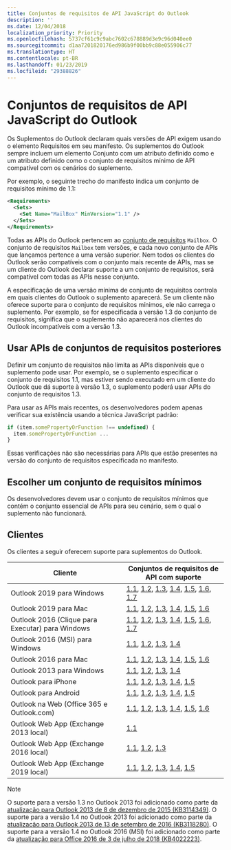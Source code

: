 ```yaml
---
title: Conjuntos de requisitos de API JavaScript do Outlook
description: ''
ms.date: 12/04/2018
localization_priority: Priority
ms.openlocfilehash: 5737cf61c9c9abc7602c678889d3e9c96d040ee0
ms.sourcegitcommit: d1aa7201820176ed986b9f00bb9c88e055906c77
ms.translationtype: HT
ms.contentlocale: pt-BR
ms.lasthandoff: 01/23/2019
ms.locfileid: "29388826"
---
```

# <a name="outlook-javascript-api-requirement-sets"></a>Conjuntos de requisitos de API JavaScript do Outlook

Os Suplementos do Outlook declaram quais versões de API exigem usando o elemento Requisitos em seu manifesto. Os suplementos do Outlook sempre incluem um elemento Conjunto com um atributo  definido como  e um atributo  definido como o conjunto de requisitos mínimo de API compatível com os cenários do suplemento.

Por exemplo, o seguinte trecho do manifesto indica um conjunto de requisitos mínimo de 1.1:

```xml
<Requirements>
  <Sets>
    <Set Name="MailBox" MinVersion="1.1" />
  </Sets>
</Requirements>
```

Todas as APIs do Outlook pertencem ao [conjunto de requisitos](https://docs.microsoft.com/office/dev/add-ins/develop/specify-office-hosts-and-api-requirements) `Mailbox`. O conjunto de requisitos `Mailbox` tem versões, e cada novo conjunto de APIs que lançamos pertence a uma versão superior. Nem todos os clientes do Outlook serão compatíveis com o conjunto mais recente de APIs, mas se um cliente do Outlook declarar suporte a um conjunto de requisitos, será compatível com todas as APIs nesse conjunto.

A especificação de uma versão mínima de conjunto de requisitos controla em quais clientes do Outlook o suplemento aparecerá. Se um cliente não oferece suporte para o conjunto de requisitos mínimos, ele não carrega o suplemento. Por exemplo, se for especificada a versão 1.3 do conjunto de requisitos, significa que o suplemento não aparecerá nos clientes do Outlook incompatíveis com a versão 1.3.

## <a name="using-apis-from-later-requirement-sets"></a>Usar APIs de conjuntos de requisitos posteriores

Definir um conjunto de requisitos não limita as APIs disponíveis que o suplemento pode usar. Por exemplo, se o suplemento especificar o conjunto de requisitos 1.1, mas estiver sendo executado em um cliente do Outlook que dá suporte à versão 1.3, o suplemento poderá usar APIs do conjunto de requisitos 1.3\.

Para usar as APIs mais recentes, os desenvolvedores podem apenas verificar sua existência usando a técnica JavaScript padrão:

```js
if (item.somePropertyOrFunction !== undefined) {
  item.somePropertyOrFunction ...
}
```

Essas verificações não são necessárias para APIs que estão presentes na versão do conjunto de requisitos especificada no manifesto.

## <a name="choosing-a-minimum-requirement-set"></a>Escolher um conjunto de requisitos mínimos

Os desenvolvedores devem usar o conjunto de requisitos mínimos que contém o conjunto essencial de APIs para seu cenário, sem o qual o suplemento não funcionará.

## <a name="clients"></a>Clientes

Os clientes a seguir oferecem suporte para suplementos do Outlook.

| Cliente | Conjuntos de requisitos de API com suporte |
| --- | --- |
| Outlook 2019 para Windows | [1.1](/office/dev/add-ins/reference/objectmodel/requirement-set-1.1/outlook-requirement-set-1.1), [1.2](/office/dev/add-ins/reference/objectmodel/requirement-set-1.2/outlook-requirement-set-1.2), [1.3](/office/dev/add-ins/reference/objectmodel/requirement-set-1.3/outlook-requirement-set-1.3), [1.4](/office/dev/add-ins/reference/objectmodel/requirement-set-1.4/outlook-requirement-set-1.4), [1.5](/office/dev/add-ins/reference/objectmodel/requirement-set-1.5/outlook-requirement-set-1.5), [1.6](/office/dev/add-ins/reference/objectmodel/requirement-set-1.6/outlook-requirement-set-1.6), [1.7](/office/dev/add-ins/reference/objectmodel/requirement-set-1.7/outlook-requirement-set-1.7) |
| Outlook 2019 para Mac | [1.1](/office/dev/add-ins/reference/objectmodel/requirement-set-1.1/outlook-requirement-set-1.1), [1.2](/office/dev/add-ins/reference/objectmodel/requirement-set-1.2/outlook-requirement-set-1.2), [1.3](/office/dev/add-ins/reference/objectmodel/requirement-set-1.3/outlook-requirement-set-1.3), [1.4](/office/dev/add-ins/reference/objectmodel/requirement-set-1.4/outlook-requirement-set-1.4), [1.5](/office/dev/add-ins/reference/objectmodel/requirement-set-1.5/outlook-requirement-set-1.5), [1.6](/office/dev/add-ins/reference/objectmodel/requirement-set-1.6/outlook-requirement-set-1.6) |
| Outlook 2016 (Clique para Executar) para Windows | [1.1](/office/dev/add-ins/reference/objectmodel/requirement-set-1.1/outlook-requirement-set-1.1), [1.2](/office/dev/add-ins/reference/objectmodel/requirement-set-1.2/outlook-requirement-set-1.2), [1.3](/office/dev/add-ins/reference/objectmodel/requirement-set-1.3/outlook-requirement-set-1.3), [1.4](/office/dev/add-ins/reference/objectmodel/requirement-set-1.4/outlook-requirement-set-1.4), [1.5](/office/dev/add-ins/reference/objectmodel/requirement-set-1.5/outlook-requirement-set-1.5), [1.6](/office/dev/add-ins/reference/objectmodel/requirement-set-1.6/outlook-requirement-set-1.6), [1.7](/office/dev/add-ins/reference/objectmodel/requirement-set-1.7/outlook-requirement-set-1.7) |
| Outlook 2016 (MSI) para Windows | [1.1](/office/dev/add-ins/reference/objectmodel/requirement-set-1.1/outlook-requirement-set-1.1), [1.2](/office/dev/add-ins/reference/objectmodel/requirement-set-1.2/outlook-requirement-set-1.2), [1.3](/office/dev/add-ins/reference/objectmodel/requirement-set-1.3/outlook-requirement-set-1.3), [1.4](/office/dev/add-ins/reference/objectmodel/requirement-set-1.4/outlook-requirement-set-1.4) |
| Outlook 2016 para Mac | [1.1](/office/dev/add-ins/reference/objectmodel/requirement-set-1.1/outlook-requirement-set-1.1), [1.2](/office/dev/add-ins/reference/objectmodel/requirement-set-1.2/outlook-requirement-set-1.2), [1.3](/office/dev/add-ins/reference/objectmodel/requirement-set-1.3/outlook-requirement-set-1.3), [1.4](/office/dev/add-ins/reference/objectmodel/requirement-set-1.4/outlook-requirement-set-1.4), [1.5](/office/dev/add-ins/reference/objectmodel/requirement-set-1.5/outlook-requirement-set-1.5), [1.6](/office/dev/add-ins/reference/objectmodel/requirement-set-1.6/outlook-requirement-set-1.6) |
| Outlook 2013 para Windows | [1.1](/office/dev/add-ins/reference/objectmodel/requirement-set-1.1/outlook-requirement-set-1.1), [1.2](/office/dev/add-ins/reference/objectmodel/requirement-set-1.2/outlook-requirement-set-1.2), [1.3](/office/dev/add-ins/reference/objectmodel/requirement-set-1.3/outlook-requirement-set-1.3), [1.4](/office/dev/add-ins/reference/objectmodel/requirement-set-1.4/outlook-requirement-set-1.4) |
| Outlook para iPhone | [1.1](/office/dev/add-ins/reference/objectmodel/requirement-set-1.1/outlook-requirement-set-1.1), [1.2](/office/dev/add-ins/reference/objectmodel/requirement-set-1.2/outlook-requirement-set-1.2), [1.3](/office/dev/add-ins/reference/objectmodel/requirement-set-1.3/outlook-requirement-set-1.3), [1.4](/office/dev/add-ins/reference/objectmodel/requirement-set-1.4/outlook-requirement-set-1.4), [1.5](/office/dev/add-ins/reference/objectmodel/requirement-set-1.5/outlook-requirement-set-1.5) |
| Outlook para Android | [1.1](/office/dev/add-ins/reference/objectmodel/requirement-set-1.1/outlook-requirement-set-1.1), [1.2](/office/dev/add-ins/reference/objectmodel/requirement-set-1.2/outlook-requirement-set-1.2), [1.3](/office/dev/add-ins/reference/objectmodel/requirement-set-1.3/outlook-requirement-set-1.3), [1.4](/office/dev/add-ins/reference/objectmodel/requirement-set-1.4/outlook-requirement-set-1.4), [1.5](/office/dev/add-ins/reference/objectmodel/requirement-set-1.5/outlook-requirement-set-1.5) |
| Outlook na Web (Office 365 e Outlook.com) | [1.1](/office/dev/add-ins/reference/objectmodel/requirement-set-1.1/outlook-requirement-set-1.1), [1.2](/office/dev/add-ins/reference/objectmodel/requirement-set-1.2/outlook-requirement-set-1.2), [1.3](/office/dev/add-ins/reference/objectmodel/requirement-set-1.3/outlook-requirement-set-1.3), [1.4](/office/dev/add-ins/reference/objectmodel/requirement-set-1.4/outlook-requirement-set-1.4), [1.5](/office/dev/add-ins/reference/objectmodel/requirement-set-1.5/outlook-requirement-set-1.5), [1.6](/office/dev/add-ins/reference/objectmodel/requirement-set-1.6/outlook-requirement-set-1.6) |
| Outlook Web App (Exchange 2013 local) | [1.1](/office/dev/add-ins/reference/objectmodel/requirement-set-1.1/outlook-requirement-set-1.1) |
| Outlook Web App (Exchange 2016 local) | [1.1](/office/dev/add-ins/reference/objectmodel/requirement-set-1.1/outlook-requirement-set-1.1), [1.2](/office/dev/add-ins/reference/objectmodel/requirement-set-1.2/outlook-requirement-set-1.2), [1.3](/office/dev/add-ins/reference/objectmodel/requirement-set-1.3/outlook-requirement-set-1.3) |
| Outlook Web App (Exchange 2019 local) | [1.1](/office/dev/add-ins/reference/objectmodel/requirement-set-1.1/outlook-requirement-set-1.1), [1.2](/office/dev/add-ins/reference/objectmodel/requirement-set-1.2/outlook-requirement-set-1.2), [1.3](/office/dev/add-ins/reference/objectmodel/requirement-set-1.3/outlook-requirement-set-1.3), [1.4](/office/dev/add-ins/reference/objectmodel/requirement-set-1.4/outlook-requirement-set-1.4), [1.5](/office/dev/add-ins/reference/objectmodel/requirement-set-1.5/outlook-requirement-set-1.5) |

> [!NOTE]
> O suporte para a versão 1.3 no Outlook 2013 foi adicionado como parte da [atualização para Outlook 2013 de 8 de dezembro de 2015 (KB3114349)](https://support.microsoft.com/kb/3114349). O suporte para a versão 1.4 no Outlook 2013 foi adicionado como parte da [atualização para Outlook 2013 de 13 de setembro de 2016 (KB3118280)](https://support.microsoft.com/help/3118280). O suporte para a versão 1.4 no Outlook 2016 (MSI) foi adicionado como parte da [atualização para Office 2016 de 3 de julho de 2018 (KB4022223)](https://support.microsoft.com/help/4022223).
